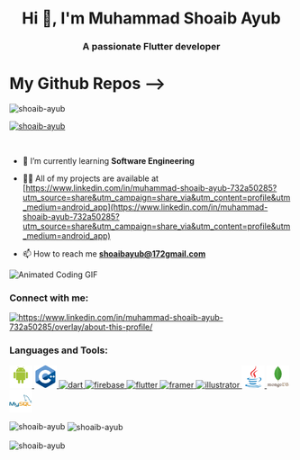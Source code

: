 <h1 align="center">Hi 👋, I'm Muhammad Shoaib Ayub</h1>
<h3 align="center">A passionate Flutter developer</h3>
<h1> My Github Repos --> <a href="https://github.com/Shoaib-Ayub?tab=repositories"></a> </h1>

<p align="left"> <img src="https://komarev.com/ghpvc/?username=shoaib-ayub&label=Profile%20views&color=0e75b6&style=flat" alt="shoaib-ayub" /> </p>

<p align="left"> <a href="https://github.com/ryo-ma/github-profile-trophy"><img src="https://github-profile-trophy.vercel.app/?username=shoaib-ayub" alt="shoaib-ayub" /></a> </p>

<p align="left"> <a href="https://twitter.com/" target="blank"><img src="https://img.shields.io/twitter/follow/?logo=twitter&style=for-the-badge" alt="" /></a> </p>

- 🌱 I’m currently learning **Software Engineering**

- 👨‍💻 All of my projects are available at [https://www.linkedin.com/in/muhammad-shoaib-ayub-732a50285?utm_source=share&utm_campaign=share_via&utm_content=profile&utm_medium=android_app](https://www.linkedin.com/in/muhammad-shoaib-ayub-732a50285?utm_source=share&utm_campaign=share_via&utm_content=profile&utm_medium=android_app)

- 📫 How to reach me **shoaibayub@172gmail.com**
 <img class="gif" src="https://media.giphy.com/media/qgQUggAC3Pfv687qPC/giphy.gif" alt="Animated Coding GIF">

<h3 align="left">Connect with me:</h3>
<p align="left">
 
<a href="https://linkedin.com/in/https://www.linkedin.com/in/muhammad-shoaib-ayub-732a50285/overlay/about-this-profile/" target="blank"><img align="center" src="https://raw.githubusercontent.com/rahuldkjain/github-profile-readme-generator/master/src/images/icons/Social/linked-in-alt.svg" alt="https://www.linkedin.com/in/muhammad-shoaib-ayub-732a50285/overlay/about-this-profile/" height="30" width="40" /></a>
 
</p>

<h3 align="left">Languages and Tools:</h3>
<p align="left"> <a href="https://developer.android.com" target="_blank" rel="noreferrer"> <img src="https://raw.githubusercontent.com/devicons/devicon/master/icons/android/android-original-wordmark.svg" alt="android" width="40" height="40"/> </a> <a href="https://www.w3schools.com/cpp/" target="_blank" rel="noreferrer"> <img src="https://raw.githubusercontent.com/devicons/devicon/master/icons/cplusplus/cplusplus-original.svg" alt="cplusplus" width="40" height="40"/> </a> <a href="https://dart.dev" target="_blank" rel="noreferrer"> <img src="https://www.vectorlogo.zone/logos/dartlang/dartlang-icon.svg" alt="dart" width="40" height="40"/> </a> <a href="https://firebase.google.com/" target="_blank" rel="noreferrer"> <img src="https://www.vectorlogo.zone/logos/firebase/firebase-icon.svg" alt="firebase" width="40" height="40"/> </a> <a href="https://flutter.dev" target="_blank" rel="noreferrer"> <img src="https://www.vectorlogo.zone/logos/flutterio/flutterio-icon.svg" alt="flutter" width="40" height="40"/> </a> <a href="https://www.framer.com/" target="_blank" rel="noreferrer"> <img src="https://www.vectorlogo.zone/logos/framer/framer-icon.svg" alt="framer" width="40" height="40"/> </a> <a href="https://www.adobe.com/in/products/illustrator.html" target="_blank" rel="noreferrer"> <img src="https://www.vectorlogo.zone/logos/adobe_illustrator/adobe_illustrator-icon.svg" alt="illustrator" width="40" height="40"/> </a> <a href="https://www.java.com" target="_blank" rel="noreferrer"> <img src="https://raw.githubusercontent.com/devicons/devicon/master/icons/java/java-original.svg" alt="java" width="40" height="40"/> </a> <a href="https://www.mongodb.com/" target="_blank" rel="noreferrer"> <img src="https://raw.githubusercontent.com/devicons/devicon/master/icons/mongodb/mongodb-original-wordmark.svg" alt="mongodb" width="40" height="40"/> </a> <a href="https://www.mysql.com/" target="_blank" rel="noreferrer"> <img src="https://raw.githubusercontent.com/devicons/devicon/master/icons/mysql/mysql-original-wordmark.svg" alt="mysql" width="40" height="40"/> </a> </p>

<p><img align="left" src="https://github-readme-stats.vercel.app/api/top-langs?username=shoaib-ayub&show_icons=true&locale=en&layout=compact" alt="shoaib-ayub" /></p>

<p>&nbsp;<img align="center" src="https://github-readme-stats.vercel.app/api?username=shoaib-ayub&show_icons=true&locale=en" alt="shoaib-ayub" /></p>

<p><img align="center" src="https://github-readme-streak-stats.herokuapp.com/?user=shoaib-ayub&" alt="shoaib-ayub" /></p>

